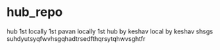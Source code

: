 # hub_repo
hub 1st
locally 1st
pavan locally 1st
hub by keshav
local by keshav 
shsgs
suhdyutsyqfwvhsgqhadtrsedfthqrsytqhwvsghtfr